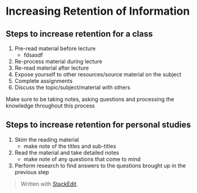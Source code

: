 # Increasing Retention of Information

## Steps to increase retention for a class

 1. Pre-read material before lecture
	 - fdsasdf
 2. Re-process material during lecture
 3. Re-read material after lecture
 4. Expose yourself to other resources/source material on the subject
 5. Complete assignments
 6. Discuss the topic/subject/material with others

Make sure to be taking notes, asking questions and processing the knowledge throughout this process

## Steps to increase retention for personal studies

 1. Skim the reading material
	 - make note of the titles and sub-titles
 2. Read the material and take detailed notes
	  - make note of any questions that come to mind
 3. Perform research to find answers to the questions brought up in the previous step
	 

> Written with [StackEdit](https://stackedit.io/).
<!--stackedit_data:
eyJoaXN0b3J5IjpbLTE5NzU3NTk3MDBdfQ==
-->
